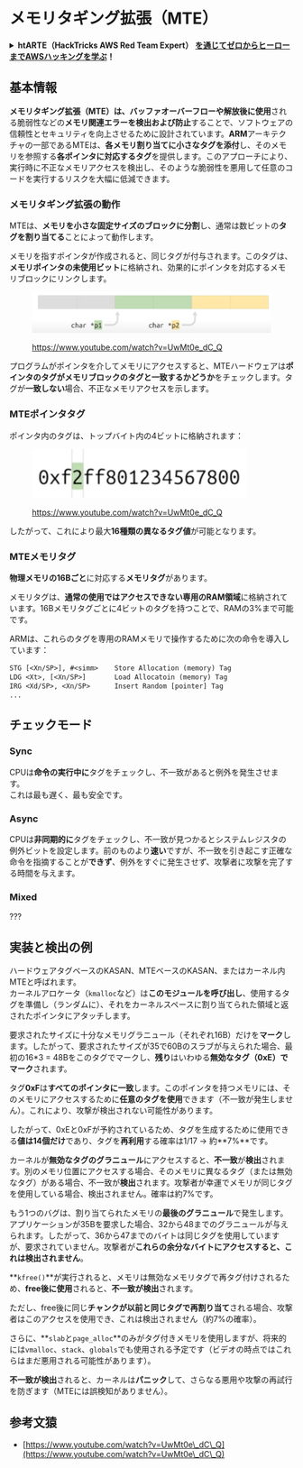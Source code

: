 # メモリタギング拡張（MTE）

<details>

<summary><strong>htARTE（HackTricks AWS Red Team Expert）</strong> <a href="https://training.hacktricks.xyz/courses/arte"><strong>を通じてゼロからヒーローまでAWSハッキングを学ぶ</strong></a><strong>！</strong></summary>

HackTricksをサポートする他の方法：

- **HackTricksで企業を宣伝したい**または**HackTricksをPDFでダウンロードしたい**場合は、[**SUBSCRIPTION PLANS**](https://github.com/sponsors/carlospolop)をチェックしてください！
- [**公式PEASS＆HackTricksスワッグ**](https://peass.creator-spring.com)を入手する
- [**The PEASS Family**](https://opensea.io/collection/the-peass-family)を発見し、独占的な[**NFTs**](https://opensea.io/collection/the-peass-family)のコレクションを見つける
- **💬 [Discordグループ](https://discord.gg/hRep4RUj7f)**または[Telegramグループ](https://t.me/peass)に**参加**するか、**Twitter** 🐦 [**@hacktricks\_live**](https://twitter.com/hacktricks\_live)を**フォロー**する。
- **ハッキングトリックを共有するには、[HackTricks](https://github.com/carlospolop/hacktricks)と[HackTricks Cloud](https://github.com/carlospolop/hacktricks-cloud)のGitHubリポジトリにPRを提出してください。**

</details>

## 基本情報

**メモリタギング拡張（MTE）**は、**バッファオーバーフロー**や**解放後に使用**される脆弱性などの**メモリ関連エラーを検出および防止**することで、ソフトウェアの信頼性とセキュリティを向上させるために設計されています。**ARM**アーキテクチャの一部であるMTEは、**各メモリ割り当てに小さなタグを添付**し、そのメモリを参照する**各ポインタに対応するタグ**を提供します。このアプローチにより、実行時に不正なメモリアクセスを検出し、そのような脆弱性を悪用して任意のコードを実行するリスクを大幅に低減できます。

### **メモリタギング拡張の動作**

MTEは、**メモリを小さな固定サイズのブロックに分割**し、通常は数ビットの**タグを割り当てる**ことによって動作します。

メモリを指すポインタが作成されると、同じタグが付与されます。このタグは、**メモリポインタの未使用ビット**に格納され、効果的にポインタを対応するメモリブロックにリンクします。

<figure><img src="../../.gitbook/assets/image (1199).png" alt=""><figcaption><p><a href="https://www.youtube.com/watch?v=UwMt0e_dC_Q">https://www.youtube.com/watch?v=UwMt0e_dC_Q</a></p></figcaption></figure>

プログラムがポインタを介してメモリにアクセスすると、MTEハードウェアは**ポインタのタグがメモリブロックのタグと一致するかどうか**をチェックします。タグが**一致しない**場合、不正なメモリアクセスを示します。

### MTEポインタタグ

ポインタ内のタグは、トップバイト内の4ビットに格納されます：

<figure><img src="../../.gitbook/assets/image (1200).png" alt=""><figcaption><p><a href="https://www.youtube.com/watch?v=UwMt0e_dC_Q">https://www.youtube.com/watch?v=UwMt0e_dC_Q</a></p></figcaption></figure>

したがって、これにより最大**16種類の異なるタグ値**が可能となります。

### MTEメモリタグ

**物理メモリの16Bごと**に対応する**メモリタグ**があります。

メモリタグは、**通常の使用ではアクセスできない専用のRAM領域**に格納されています。16Bメモリタグごとに4ビットのタグを持つことで、RAMの3%まで可能です。

ARMは、これらのタグを専用のRAMメモリで操作するために次の命令を導入しています：
```
STG [<Xn/SP>], #<simm>    Store Allocation (memory) Tag
LDG <Xt>, [<Xn/SP>]       Load Allocatoin (memory) Tag
IRG <Xd/SP>, <Xn/SP>      Insert Random [pointer] Tag
...
```
## チェックモード

### Sync

CPUは**命令の実行中に**タグをチェックし、不一致があると例外を発生させます。\
これは最も遅く、最も安全です。

### Async

CPUは**非同期的に**タグをチェックし、不一致が見つかるとシステムレジスタの例外ビットを設定します。前のものより**速い**ですが、不一致を引き起こす正確な命令を指摘することが**できず**、例外をすぐに発生させず、攻撃者に攻撃を完了する時間を与えます。

### Mixed

???

## 実装と検出の例

ハードウェアタグベースのKASAN、MTEベースのKASAN、またはカーネル内MTEと呼ばれます。\
カーネルアロケータ（`kmalloc`など）は**このモジュールを呼び出し**、使用するタグを準備し（ランダムに）、それをカーネルスペースに割り当てられた領域と返されたポインタにアタッチします。

要求されたサイズに十分なメモリグラニュール（それぞれ16B）だけを**マーク**します。したがって、要求されたサイズが35で60Bのスラブが与えられた場合、最初の16\*3 = 48Bをこのタグでマークし、**残り**はいわゆる**無効なタグ（0xE）**で**マーク**されます。

タグ**0xF**は**すべてのポインタに一致**します。このポインタを持つメモリには、そのメモリにアクセスするために**任意のタグを使用**できます（不一致が発生しません）。これにより、攻撃が検出されない可能性があります。

したがって、0xEと0xFが予約されているため、タグを生成するために使用できる**値は14個だけ**であり、タグを**再利用**する確率は1/17 -> 約**7%**です。

カーネルが**無効なタグのグラニュール**にアクセスすると、**不一致**が**検出**されます。別のメモリ位置にアクセスする場合、そのメモリに異なるタグ（または無効なタグ）がある場合、不一致が**検出**されます。攻撃者が幸運でメモリが同じタグを使用している場合、検出されません。確率は約7%です。

もう1つのバグは、割り当てられたメモリの**最後のグラニュール**で発生します。アプリケーションが35Bを要求した場合、32から48までのグラニュールが与えられます。したがって、36から47までのバイトは同じタグを使用していますが、要求されていません。攻撃者が**これらの余分なバイトにアクセスすると、これは検出されません**。

**`kfree()`**が実行されると、メモリは無効なメモリタグで再タグ付けされるため、**free後に使用**されると、**不一致が検出**されます。

ただし、free後に同じ**チャンクが以前と同じタグで再割り当て**される場合、攻撃者はこのアクセスを使用でき、これは検出されません（約7%の確率）。

さらに、**`slab`と`page_alloc`**のみがタグ付きメモリを使用しますが、将来的には`vmalloc`、`stack`、`globals`でも使用される予定です（ビデオの時点ではこれらはまだ悪用される可能性があります）。

**不一致が検出**されると、カーネルは**パニック**して、さらなる悪用や攻撃の再試行を防ぎます（MTEには誤検知がありません）。

## 参考文猿

* [https://www.youtube.com/watch?v=UwMt0e\_dC\_Q](https://www.youtube.com/watch?v=UwMt0e\_dC\_Q)
